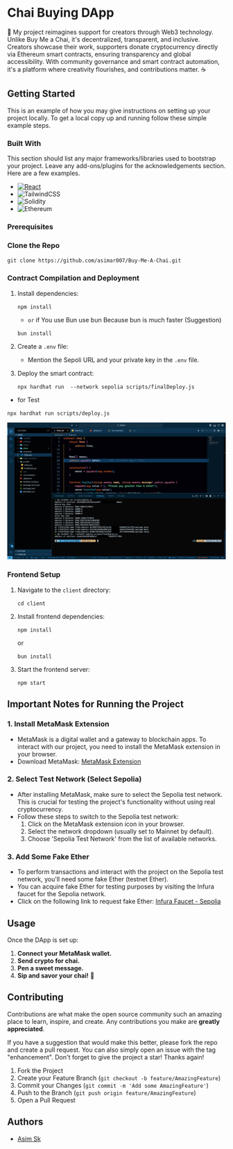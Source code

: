 # Chai Buying DApp

🍵 My project reimagines support for creators through Web3 technology. Unlike Buy Me a Chai, it's decentralized, transparent, and inclusive. Creators showcase their work, supporters donate cryptocurrency directly via Ethereum smart contracts, ensuring transparency and global accessibility. With community governance and smart contract automation, it's a platform where creativity flourishes, and contributions matter. ☕️

## Getting Started

This is an example of how you may give instructions on setting up your project locally. To get a local copy up and running follow these simple example steps.

### Built With

This section should list any major frameworks/libraries used to bootstrap your project. Leave any add-ons/plugins for the acknowledgements section. Here are a few examples.

- [![React](https://camo.githubusercontent.com/6c3957842901e5baa389f3bb8758c8966683333b28493013062fcab5fab645e7/68747470733a2f2f696d672e736869656c64732e696f2f62616467652f52656163742d3230323332413f7374796c653d666f722d7468652d6261646765266c6f676f3d7265616374266c6f676f436f6c6f723d363144414642)](https://reactjs.org/)
- ![TailwindCSS](https://img.shields.io/badge/tailwindcss-%2338B2AC.svg?style=for-the-badge&logo=tailwind-css&logoColor=white)
- ![Solidity](https://img.shields.io/badge/Solidity-%23363636.svg?style=for-the-badge&logo=solidity&logoColor=white])
- ![Ethereum](https://img.shields.io/badge/Ethereum-3C3C3D?style=for-the-badge&logo=Ethereum&logoColor=white)

### Prerequisites

### Clone the Repo

```
git clone https://github.com/asimar007/Buy-Me-A-Chai.git
```

### Contract Compilation and Deployment

1.  Install dependencies:

    ```
    npm install
    ```

    - `or` if You use Bun use bun Because bun is much faster (Suggestion)

    ```
    bun install
    ```

2.  Create a `.env` file:

    - Mention the Sepoli URL and your private key in the `.env` file.

3.  Deploy the smart contract:

    ```
    npx hardhat run  --network sepolia scripts/finalDeploy.js
    ```

- for Test

```
npx hardhat run scripts/deploy.js
```

![CLI](https://github.com/asimar007/Cross-Region-Migration-of-AWS-EBS-Volumes/blob/main/Screenshot/CLI.jpg?raw=true)

### Frontend Setup

1.  Navigate to the `client` directory:

    ```
    cd client
    ```

2.  Install frontend dependencies:

    ```
    npm install
    ```

    or

    ```
    bun install
    ```

3.  Start the frontend server:

    ```
    npm start
    ```

## Important Notes for Running the Project

### 1. Install MetaMask Extension

- MetaMask is a digital wallet and a gateway to blockchain apps. To interact with our project, you need to install the MetaMask extension in your browser.
- Download MetaMask: [MetaMask Extension](https://metamask.io/download/)

### 2. Select Test Network (Select Sepolia)

- After installing MetaMask, make sure to select the Sepolia test network. This is crucial for testing the project's functionality without using real cryptocurrency.
- Follow these steps to switch to the Sepolia test network:
  1.  Click on the MetaMask extension icon in your browser.
  2.  Select the network dropdown (usually set to Mainnet by default).
  3.  Choose 'Sepolia Test Network' from the list of available networks.

### 3. Add Some Fake Ether

- To perform transactions and interact with the project on the Sepolia test network, you'll need some fake Ether (testnet Ether).
- You can acquire fake Ether for testing purposes by visiting the Infura faucet for the Sepolia network.
- Click on the following link to request fake Ether: [Infura Faucet - Sepolia](https://www.infura.io/faucet/sepolia)

## Usage

Once the DApp is set up:

1.  **Connect your MetaMask wallet.**
2.  **Send crypto for chai.**
3.  **Pen a sweet message.**
4.  **Sip and savor your chai!** 🍵

## Contributing

[](https://github.com/othneildrew/Best-README-Template/blob/master/README.md#contributing)

Contributions are what make the open source community such an amazing place to learn, inspire, and create. Any contributions you make are **greatly appreciated**.

If you have a suggestion that would make this better, please fork the repo and create a pull request. You can also simply open an issue with the tag "enhancement". Don't forget to give the project a star! Thanks again!

1.  Fork the Project
2.  Create your Feature Branch (`git checkout -b feature/AmazingFeature`)
3.  Commit your Changes (`git commit -m 'Add some AmazingFeature'`)
4.  Push to the Branch (`git push origin feature/AmazingFeature`)
5.  Open a Pull Request

## Authors

- [Asim Sk](https://www.linkedin.com/in/asimar007/)
